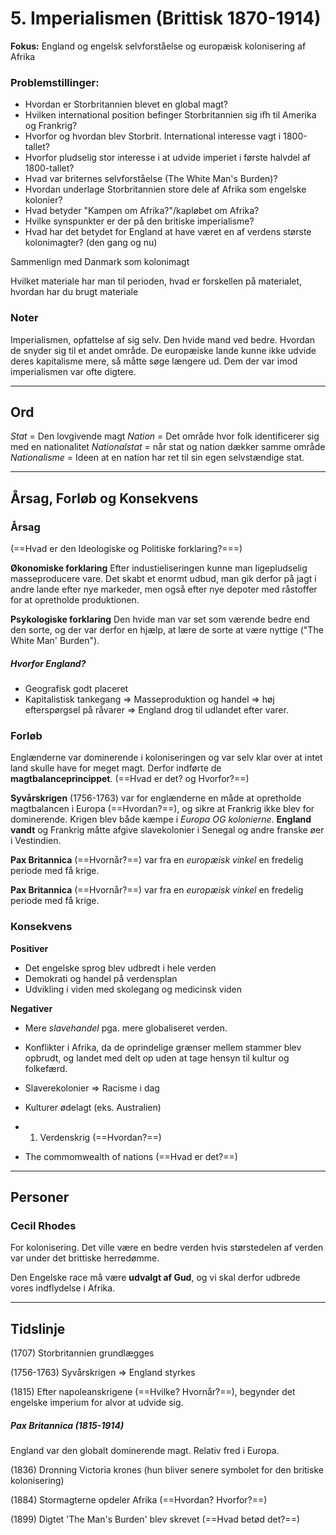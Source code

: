 # 5. Imperialismen (Brittisk 1870-1914)

**Fokus:** England og engelsk selvforståelse og europæisk kolonisering af
Afrika

### Problemstillinger:
- Hvordan er Storbritannien blevet en global magt?
- Hvilken international position befinger Storbritannien sig ifh til Amerika og Frankrig?
- Hvorfor og hvordan blev Storbrit. International interesse vagt i 1800-tallet?
- Hvorfor pludselig stor interesse i at udvide imperiet i første halvdel af 1800-tallet?
- Hvad var briternes selvforståelse (The White Man's Burden)?
- Hvordan underlage Storbritannien store dele af Afrika som engelske kolonier?
- Hvad betyder "Kampen om Afrika?"/kapløbet om Afrika?
- Hvilke synspunkter er der på den britiske imperialisme?
- Hvad har det betydet for England at have været en af verdens største kolonimagter? (den gang og nu)

Sammenlign med Danmark som kolonimagt

Hvilket materiale har man til perioden, hvad er forskellen på
materialet, hvordan har du brugt materiale

### Noter

Imperialismen, opfattelse af sig selv. Den hvide mand ved bedre. Hvordan
de snyder sig til et andet område. De europæiske lande kunne ikke udvide
deres kapitalisme mere, så måtte søge længere ud. Dem der var imod
imperialismen var ofte digtere.

---

## Ord

*Stat* = Den lovgivende magt
*Nation* = Det område hvor folk identificerer sig med en nationalitet
*Nationalstat* = når stat og nation dækker samme område
*Nationalisme* = Ideen at en nation har ret til sin egen selvstændige stat.

---

## Årsag, Forløb og Konsekvens

### Årsag
(==Hvad er den Ideologiske og Politiske forklaring?===)

**Økonomiske forklaring**
Efter industieliseringen kunne man ligepludselig masseproducere vare. Det skabt et enormt udbud, man gik derfor på jagt i andre lande efter nye markeder, men også efter nye depoter med råstoffer for at opretholde produktionen.

**Psykologiske forklaring**
Den hvide man var set som værende bedre end den sorte, og der var derfor en hjælp, at lære de sorte at være nyttige ("The White Man' Burden").

##### Hvorfor England?
- Geografisk godt placeret
- Kapitalistisk tankegang => Masseproduktion og handel => høj efterspørgsel på råvarer => England drog til udlandet efter varer.

### Forløb
Englænderne var dominerende i koloniseringen og var selv klar over at intet land skulle have for meget magt. Derfor indførte de **magtbalanceprincippet**. (==Hvad er det? og Hvorfor?==)

**Syvårskrigen** (1756-1763) var for englænderne en måde at opretholde magtbalancen i Europa (==Hvordan?==), og sikre at Frankrig ikke blev for dominerende. Krigen blev både kæmpe i *Europa OG kolonierne*. **England vandt** og Frankrig måtte afgive slavekolonier i Senegal og andre franske øer i Vestindien.

**Pax Britannica** (==Hvornår?==) var fra en *europæisk vinkel* en fredelig periode med få krige.

**Pax Britannica** (==Hvornår?==) var fra en *europæisk vinkel* en fredelig periode med få krige.

### Konsekvens

**Positiver**
- Det engelske sprog blev udbredt i hele verden
- Demokrati og handel på verdensplan
- Udvikling i viden med skolegang og medicinsk viden

**Negativer**
- Mere *slavehandel* pga. mere globaliseret verden.
- Konflikter i Afrika, da de oprindelige grænser mellem stammer blev opbrudt, og landet med delt op uden at tage hensyn til kultur og folkefærd.
- Slaverekolonier => Racisme i dag
- Kulturer ødelagt (eks. Australien)
- 1. Verdenskrig (==Hvordan?==)

- The commomwealth of nations (==Hvad er det?==)

---

## Personer

### Cecil Rhodes
For kolonisering. Det ville være en bedre verden hvis størstedelen af verden var under det brittiske herredømme.

Den Engelske race må være **udvalgt af Gud**, og vi skal derfor udbrede vores indflydelse i Afrika.


---

## Tidslinje

(1707) Storbritannien grundlægges

(1756-1763) Syvårskrigen => England styrkes

(1815) Efter napoleanskrigene (==Hvilke? Hvornår?==), begynder det engelske imperium for alvor at udvide sig.

##### Pax Britannica (1815-1914)
England var den globalt dominerende magt. Relativ fred i Europa.

(1836) Dronning Victoria krones (hun bliver senere symbolet for den britiske kolonisering)

(1884) Stormagterne opdeler Afrika (==Hvordan? Hvorfor?==)

(1899) Digtet 'The Man's Burden' blev skrevet (==Hvad betød det?==)
